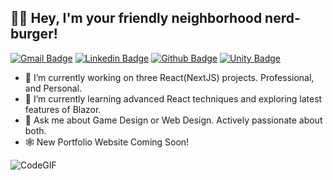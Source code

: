 ## 👋😊 Hey, I'm your friendly neighborhood nerd-burger! 
[![Gmail Badge](https://img.shields.io/badge/-mail@harleycodes.com-c14438?style=flat&logo=Gmail&logoColor=white&link=mailto:mail@harleycodes.com)](mailto:mail@harleycodes.com) 
[![Linkedin Badge](https://img.shields.io/badge/-htorrisi-0072b1?style=flat&logo=Linkedin&logoColor=white&link=https://www.linkedin.com/in/htorrisi/)](https://www.linkedin.com/in/htorrisi/) [![Github Badge](https://img.shields.io/badge/-Harley-grey?style=flat&logo=github&logoColor=white&link=https://github.com/Harley-Torrisi/)](https://www.github.com/harley-codes/) [![Unity Badge](https://img.shields.io/badge/-Unity%20Asset%20Store-grey?style=flat&logo=unity&logoColor=white&link=https://assetstore.unity.com/publishers/38764/)](https://assetstore.unity.com/publishers/38764) 

- 🔭 I’m currently working on three React(NextJS) projects. Professional, and Personal. 
- 🌱 I’m currently learning advanced React techniques and exploring latest features of Blazor.
- 💬 Ask me about Game Design or Web Design. Actively passionate about both.
- 🕸️ New Portfolio Website Coming Soon!

![CodeGIF](https://user-images.githubusercontent.com/13950165/174072703-8cc79d7d-3b4f-4e34-92df-1be52e9520a4.gif)


